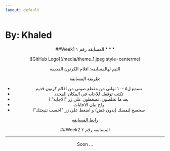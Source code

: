 ```yaml
---
layout: default
---
```

# By: Khaled

<div align="center">
##Week1
المسابقه رقم ١
* * *

![GitHub Logo](/media/theme_1.jpeg style=centerme)

الثيم لهالمسابقه: افلام الكرتون القديمة 

طريقة المسابقة:
- تسمع ل٥ -١٠ ثواني من مقطع صوتي من افلام كرتون قديم
- تكتب توقعك للاجابه في المكان المحدد
- بعد ما تخلصون، تضغطون على زر "الاجابه".ا
- راح تبان الاجابات
- صحصح لنفسك (بدون غش) و اضغط على زر "احسب نتيجتك"ا

[رابط المسابقه](./quiz1.html)


##Week2
المسابقه رقم ٢
* * *

Soon ...

</div>